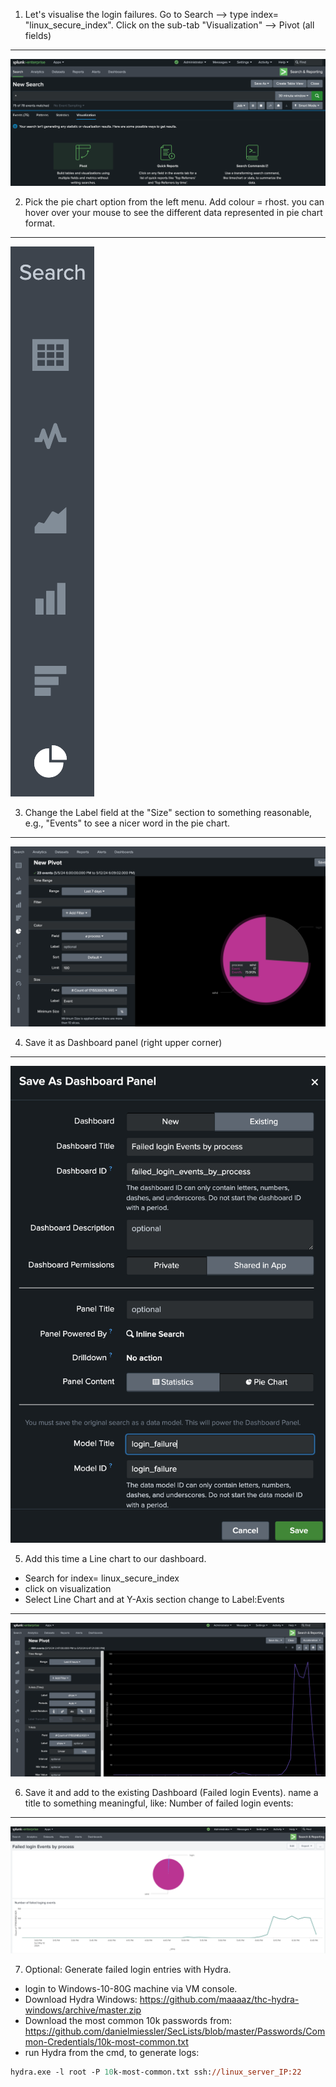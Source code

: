1. Let's visualise the login failures. Go to Search --> type index= "linux_secure_index". Click on the sub-tab "Visualization" --> Pivot (all fields)
----
![](attachments/pivot1.png)

2. Pick the pie chart option from the left menu. Add colour = rhost. you can hover over your mouse to see the different data represented in pie chart format.
---
![](attachments/piechart.png)

3. Change the Label field at the "Size" section to something reasonable, e.g., "Events" to see a nicer word in the pie chart.
---
![](attachments/label.png)

4. Save it as Dashboard panel (right upper corner)
---
![](attachments/dashboard1.png)

5. Add this time a Line chart to our dashboard.
- Search for index= linux_secure_index
- click on visualization
- Select Line Chart and at Y-Axis section change to Label:Events
---
![](attachments/line_chart.png)

6. Save it and add to the existing Dashboard (Failed login Events). name a title to something meaningful, like: Number of failed login events:
---
![](attachments/failed_login.png)

7. Optional: Generate failed login entries with Hydra. 
- login to Windows-10-80G machine via VM console.
- Download Hydra Windows: https://github.com/maaaaz/thc-hydra-windows/archive/master.zip
- Download the most common 10k passwords from: https://github.com/danielmiessler/SecLists/blob/master/Passwords/Common-Credentials/10k-most-common.txt
- run Hydra from the cmd, to generate logs:
```ps
hydra.exe -l root -P 10k-most-common.txt ssh://linux_server_IP:22
```

